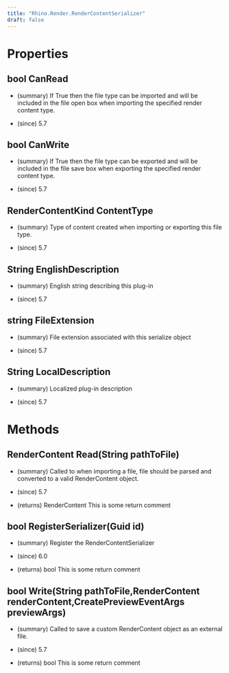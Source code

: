 ```yaml
---
title: "Rhino.Render.RenderContentSerializer"
draft: false
---
```


# Properties
## bool CanRead
- (summary) 
     If True then the file type can be imported and will be included in the
     file open box when importing the specified render content type.
     
- (since) 5.7
## bool CanWrite
- (summary) 
     If True then the file type can be exported and will be included in the
     file save box when exporting the specified render content type.
     
- (since) 5.7
## RenderContentKind ContentType
- (summary) 
     Type of content created when importing or exporting this file type.
     
- (since) 5.7
## String EnglishDescription
- (summary) 
     English string describing this plug-in
     
- (since) 5.7
## string FileExtension
- (summary) 
     File extension associated with this serialize object
     
- (since) 5.7
## String LocalDescription
- (summary) 
     Localized plug-in description
     
- (since) 5.7
# Methods
## RenderContent Read(String pathToFile)
- (summary) 
     Called to when importing a file, file should be parsed and converted to
     a valid RenderContent object.
     
- (since) 5.7
- (returns) RenderContent This is some return comment
## bool RegisterSerializer(Guid id)
- (summary) 
     Register the RenderContentSerializer
     
- (since) 6.0
- (returns) bool This is some return comment
## bool Write(String pathToFile,RenderContent renderContent,CreatePreviewEventArgs previewArgs)
- (summary) 
     Called to save a custom RenderContent object as an external file.
     
- (since) 5.7
- (returns) bool This is some return comment
